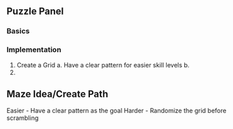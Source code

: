 ## Puzzle Panel
### Basics
### Implementation
1. Create a Grid
   a. Have a clear pattern for easier skill levels
   b. 
3. 

## Maze Idea/Create Path
Easier - Have a clear pattern as the goal
Harder - Randomize the grid before scrambling
